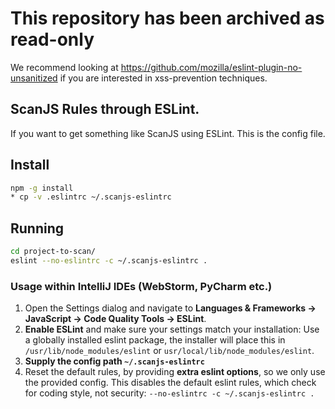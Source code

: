 # This repository has been archived as read-only
We recommend looking at https://github.com/mozilla/eslint-plugin-no-unsanitized
if you are interested in xss-prevention techniques.

## ScanJS Rules through ESLint.

If you want to get something like ScanJS using ESLint. This is the config 
file.

## Install
```sh
npm -g install
* cp -v .eslintrc ~/.scanjs-eslintrc
```

<!--
Note that a globally installed eslint can see only globally installed plugins.

So you either have to install eslint itself and then required packages locally
Or everything globally.
-->


## Running
```sh
cd project-to-scan/
eslint --no-eslintrc -c ~/.scanjs-eslintrc .
```

### Usage within IntelliJ IDEs (WebStorm, PyCharm etc.)
1. Open the Settings dialog and navigate to **Languages & Frameworks → JavaScript → Code Quality Tools → ESLint**.
2. **Enable ESLint** and make sure your settings match your installation:  Use a globally installed eslint package, the installer will place this in `/usr/lib/node_modules/eslint` or `usr/local/lib/node_modules/eslint`.
3. **Supply the config path `~/.scanjs-eslintrc`**
4. Reset the default rules, by providing **extra eslint options**, so we only use the provided config. This disables the default eslint rules, which check for coding style, not security: `--no-eslintrc -c ~/.scanjs-eslintrc .`


